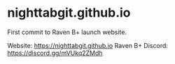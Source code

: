 # nighttabgit.github.io
First commit to Raven B+ launch website.

Website: https://nighttabgit.github.io
Raven B+ Discord: https://discord.gg/mVUkq2ZMdh

